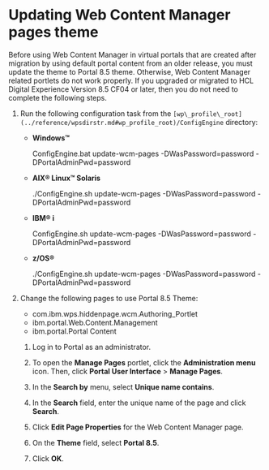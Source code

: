 # Updating Web Content Manager pages theme

Before using Web Content Manager in virtual portals that are created after migration by using default portal content from an older release, you must update the theme to ﻿Portal 8.5 theme. Otherwise, Web Content Manager related portlets do not work properly. If you upgraded or migrated to HCL Digital Experience Version 8.5 CF04 or later, then you do not need to complete the following steps.

1.  Run the following configuration task from the `[wp\_profile\_root](../reference/wpsdirstr.md#wp_profile_root)/ConfigEngine` directory:

    -   **Windows™**

        ConfigEngine.bat update-wcm-pages -DWasPassword=password -DPortalAdminPwd=password

    -   **AIX® Linux™ Solaris**

        ./ConfigEngine.sh update-wcm-pages -DWasPassword=password -DPortalAdminPwd=password

    -   **IBM® i**

        ConfigEngine.sh update-wcm-pages -DWasPassword=password -DPortalAdminPwd=password

    -   **z/OS®**

        ./ConfigEngine.sh update-wcm-pages -DWasPassword=password -DPortalAdminPwd=password

2.  Change the following pages to use Portal 8.5 Theme:

    -   ﻿com.ibm.wps.hiddenpage.wcm.Authoring\_Portlet
    -   ﻿ibm.portal.Web.Content.Management
    -   ﻿ibm.portal.Portal Content
    1.  Log in to Portal as an administrator.

    2.  To open the **Manage Pages** portlet, click the **Administration menu** icon. Then, click **Portal User Interface** \> **Manage Pages**.

    3.  In the **Search by** menu, select **Unique name contains**.

    4.  In the **Search** field, enter the unique name of the page and click **Search**.

    5.  Click **Edit Page Properties** for the Web Content Manager page.

    6.  On the **Theme** field, select **Portal 8.5**.

    7.  Click **OK**.



